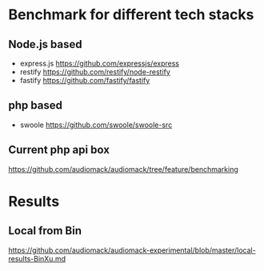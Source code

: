 # Benchmark for different tech stacks

## Node.js based
- express.js https://github.com/expressjs/express
- restify https://github.com/restify/node-restify
- fastify https://github.com/fastify/fastify

## php based
- swoole https://github.com/swoole/swoole-src

## Current php api box
https://github.com/audiomack/audiomack/tree/feature/benchmarking


# Results
## Local from Bin
https://github.com/audiomack/audiomack-experimental/blob/master/local-results-BinXu.md
